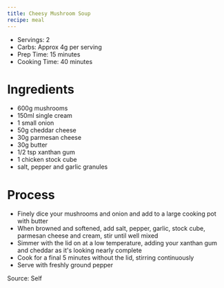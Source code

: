 ```yaml
---
title: Cheesy Mushroom Soup
recipe: meal
---
```


* Servings: 2
* Carbs: Approx 4g per serving
* Prep Time: 15 minutes
* Cooking Time: 40 minutes

# Ingredients
* 600g mushrooms
* 150ml single cream
* 1 small onion
* 50g cheddar cheese
* 30g parmesan cheese
* 30g butter
* 1/2 tsp xanthan gum
* 1 chicken stock cube
* salt, pepper and garlic granules

# Process
* Finely dice your mushrooms and onion and add to a large cooking pot with butter
* When browned and softened, add salt, pepper, garlic, stock cube, parmesan cheese and cream, stir until well mixed
* Simmer with the lid on at a low temperature, adding your xanthan gum and cheddar as it's looking nearly complete
* Cook for a final 5 minutes without the lid, stirring continuously
* Serve with freshly ground pepper

Source: Self
